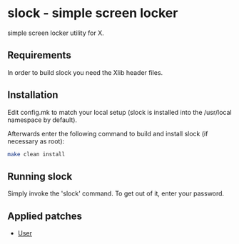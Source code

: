 # slock - simple screen locker

simple screen locker utility for X.


## Requirements

In order to build slock you need the Xlib header files.


## Installation

Edit config.mk to match your local setup (slock is installed into the /usr/local namespace by default).

Afterwards enter the following command to build and install slock (if necessary as root):

```sh
make clean install
```


## Running slock

Simply invoke the 'slock' command. To get out of it, enter your password.


## Applied patches

- [User](https://tools.suckless.org/slock/patches/user/slock-user-1.5.diff)

